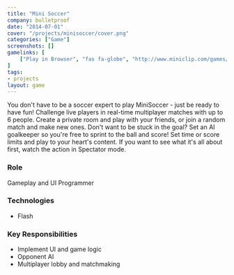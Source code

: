 ```yaml
---
title: "Mini Soccer"
company: bulletproof
date: "2014-07-01"
cover: "/projects/minisoccer/cover.png"
categories: ["Game"]
screenshots: []
gamelinks: [
    ["Play in Browser", "fas fa-globe", "http://www.miniclip.com/games/supercar-showdown/en/"],
]
tags:
- projects
layout: game
---
```


You don't have to be a soccer expert to play MiniSoccer - just be ready to have fun! Challenge live players in real-time multiplayer matches with up to 6 people. Create a private room and play with your friends, or join a random match and make new ones. Don't want to be stuck in the goal? Set an AI goalkeeper so you're free to sprint to the ball and score! Set time or score limits and play to your heart's content. If you want to see what it's all about first, watch the action in Spectator mode.

### Role
Gameplay and UI Programmer

### Technologies
* Flash

### Key Responsibilities
* Implement UI and game logic
* Opponent AI
* Multiplayer lobby and matchmaking